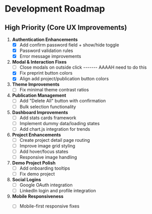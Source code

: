# Development Roadmap

## High Priority (Core UX Improvements)
1. **Authentication Enhancements**
   - [x] Add confirm password field + show/hide toggle
   - [x] Password validation rules
   - [x] Error message improvements

2. **Modal & Interaction Fixes**
   - [ ] Close modals on outside click ------- AAAAH need to do this
   - [x] Fix preprint button colors
   - [x] Align add project/publication button colors

3. **Theme Improvements**
   - [ ] Fix minimal theme contrast ratios

4. **Publication Management**
   - [ ] Add "Delete All" button with confirmation
   - [ ] Bulk selection functionality

5. **Dashboard Improvements**
   - [ ] Add stats cards framework
   - [ ] Implement dummy data/loading states
   - [ ] Add chart.js integration for trends

6. **Project Enhancements**
   - [ ] Create project detail page routing
   - [ ] Improve image grid styling
   - [ ] Add hover/focus states
   - [ ] Responsive image handling

7. **Demo Project Polish**
   - [ ] Add onboarding tooltips
   - [ ] Fix demo project

8. **Social Logins**
   - [ ] Google OAuth integration
   - [ ] LinkedIn login and profile integration

9. **Mobile Responsiveness**
   - [ ] Mobile-first responsive fixes

